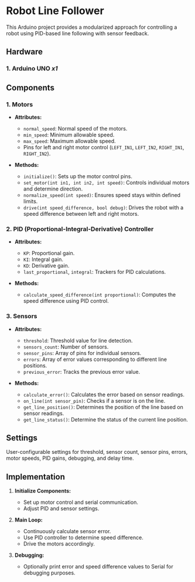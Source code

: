 # Robot Line Follower

This Arduino project provides a modularized approach for controlling a robot using PID-based line following with sensor feedback.

## Hardware

### 1. Arduino UNO *x1*

## Components

### 1. Motors

- **Attributes:**
  - `normal_speed`: Normal speed of the motors.
  - `min_speed`: Minimum allowable speed.
  - `max_speed`: Maximum allowable speed.
  - Pins for left and right motor control (`LEFT_IN1`, `LEFT_IN2`, `RIGHT_IN1`, `RIGHT_IN2`).

- **Methods:**
  - `initialize()`: Sets up the motor control pins.
  - `set_motor(int in1, int in2, int speed)`: Controls individual motors and determine direction.
  - `normalize_speed(int speed)`: Ensures speed stays within defined limits.
  - `drive(int speed_difference, bool debug)`: Drives the robot with a speed difference between left and right motors.

### 2. PID (Proportional-Integral-Derivative) Controller

- **Attributes:**
  - `KP`: Proportional gain.
  - `KI`: Integral gain.
  - `KD`: Derivative gain.
  - `last_proportional`, `integral`: Trackers for PID calculations.

- **Methods:**
  - `calculate_speed_difference(int proportional)`: Computes the speed difference using PID control.

### 3. Sensors

- **Attributes:**
  - `threshold`: Threshold value for line detection.
  - `sensors_count`: Number of sensors.
  - `sensor_pins`: Array of pins for individual sensors.
  - `errors`: Array of error values corresponding to different line positions.
  - `previous_error`: Tracks the previous error value.

- **Methods:**
  - `calculate_error()`: Calculates the error based on sensor readings.
  - `on_line(int sensor_pin)`: Checks if a sensor is on the line.
  - `get_line_position()`: Determines the position of the line based on sensor readings.
  - `get_line_status()`: Determine the status of the current line position.

## Settings

User-configurable settings for threshold, sensor count, sensor pins, errors, motor speeds, PID gains, debugging, and delay time.

## Implementation

1. **Initialize Components:**
   - Set up motor control and serial communication.
   - Adjust PID and sensor settings.

2. **Main Loop:**
   - Continuously calculate sensor error.
   - Use PID controller to determine speed difference.
   - Drive the motors accordingly.

3. **Debugging:**
   - Optionally print error and speed difference values to Serial for debugging purposes.

